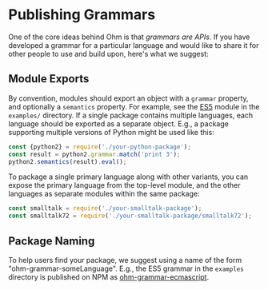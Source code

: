 # Publishing Grammars

One of the core ideas behind Ohm is that _grammars are APIs_. If you have
developed a grammar for a particular language and would like to share it
for other people to use and build upon, here's what we suggest:

## Module Exports

By convention, modules should export an object with a `grammar` property, and
optionally a `semantics` property. For example, see the [ES5](https://github.com/ohmjs/ohm/blob/main/examples/ecmascript/src/es5.js)
module in the `examples/` directory. If a single package contains multiple
languages, each language should be exported as a separate object. E.g., a
package supporting multiple versions of Python might be used like this:

```js
const {python2} = require('./your-python-package');
const result = python2.grammar.match('print 3');
python2.semantics(result).eval();
```

To package a single primary language along with other variants, you can expose
the primary language from the top-level module, and the other languages as
separate modules within the same package:

```js
const smalltalk = require('./your-smalltalk-package');
const smalltalk72 = require('./your-smalltalk-package/smalltalk72');
```

## Package Naming

To help users find your package, we suggest using a name of the form "ohm-grammar-someLanguage". E.g., the ES5 grammar in the `examples` directory is published on NPM as [ohm-grammar-ecmascript](https://www.npmjs.com/package/ohm-grammar-ecmascript).
